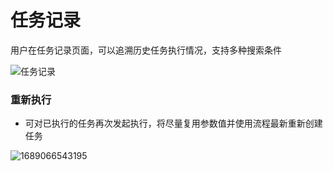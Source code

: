 # 任务记录

用户在任务记录页面，可以追溯历史任务执行情况，支持多种搜索条件

![任务记录](../assets/image-20220915155558408.png)

### 重新执行

- 可对已执行的任务再次发起执行，将尽量复⽤参数值并使⽤流程最新重新创建任务

![1689066543195](image/task/1689066543195.png)
